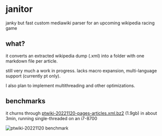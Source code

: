 # janitor
janky but fast custom mediawiki parser for an upcoming wikipedia racing game

## what?
it converts an extracted wikipedia dump (.xml) into a folder with one markdown file per article.

still very much a work in progress. lacks macro expansion, multi-language support (currently pt only).

I also plan to implement multithreading and other optimizations.

## benchmarks

it churns through [ptwiki-20221120-pages-articles.xml.bz2](https://dumps.wikimedia.org/ptwiki/20221120) (1.9gb) in about 3min, running single-threaded on an i7-8700

![ptwiki-20221120 benchmark](https://user-images.githubusercontent.com/37451175/205652667-f425d400-9b20-4b8c-862b-e2acd9d04bd9.png)
